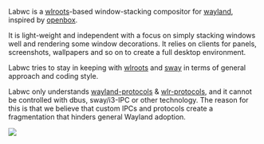 Labwc is a [wlroots]-based window-stacking compositor for [wayland], inspired by
[openbox].

It is light-weight and independent with a focus on simply stacking windows well
and rendering some window decorations. It relies on clients for panels,
screenshots, wallpapers and so on to create a full desktop environment.

Labwc tries to stay in keeping with [wlroots] and [sway] in terms of general
approach and coding style.

Labwc only understands [wayland-protocols] &amp; [wlr-protocols], and it cannot
be controlled with dbus, sway/i3-IPC or other technology. The reason for this is
that we believe that custom IPCs and protocols create a fragmentation that
hinders general Wayland adoption.

<a href="https://i.imgur.com/vOelinT.png">
  <img src="https://i.imgur.com/vOelinTl.png">
</a>

[wayland]: https://wayland.freedesktop.org/
[openbox]: http://openbox.org/
[wlroots]: https://gitlab.freedesktop.org/wlroots/wlroots
[sway]: https://github.com/swaywm 
[wayland-protocols]: https://gitlab.freedesktop.org/wayland/wayland-protocols
[wlr-protocols]: https://gitlab.freedesktop.org/wlroots/wlr-protocols 
